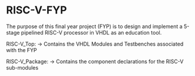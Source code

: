 # RISC-V-FYP
The purpose of this final year project (FYP) is to design and implement a 5-stage pipelined RISC-V processor in VHDL as an education tool.

RISC-V_Top:
  -> Contains the VHDL Modules and Testbenches associated with the FYP

RISC-V_Package: 
  -> Contains the component declarations for the RISC-V sub-modules
